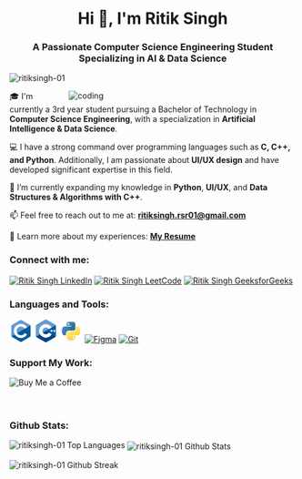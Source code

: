 <h1 align="center">Hi 👋, I'm Ritik Singh</h1>
<h3 align="center">A Passionate Computer Science Engineering Student Specializing in AI & Data Science</h3>

<p align="left"> <img src="https://komarev.com/ghpvc/?username=ritiksingh-01&label=Profile%20views&color=0e75b6&style=flat" alt="ritiksingh-01" /> </p>

<img align="right" alt="coding" width="400" src="https://cdn.dribbble.com/users/2131993/screenshots/4948736/thoughtworks-gif_dribbble.gif">

<p align="left">
🎓 I'm currently a 3rd year student pursuing a Bachelor of Technology in <strong>Computer Science Engineering</strong>, with a specialization in <strong>Artificial Intelligence & Data Science</strong>.
</p>
<p align="left">
💻 I have a strong command over programming languages such as <strong>C, C++, and Python</strong>. Additionally, I am passionate about <strong>UI/UX design</strong> and have developed significant expertise in this field.
</p>
<p align="left">
🌱 I’m currently expanding my knowledge in <strong>Python</strong>, <strong>UI/UX</strong>, and <strong>Data Structures & Algorithms with C++</strong>.
</p>
<p align="left">
📫 Feel free to reach out to me at: <a href="mailto:ritiksingh.rsr01@gmail.com"><strong>ritiksingh.rsr01@gmail.com</strong></a>
</p>
<p align="left">
📄 Learn more about my experiences: <a href="https://acrobat.adobe.com/id/urn:aaid:sc:AP:4a0d7a31-0461-45a1-9858-8b1c1e1c3950" target="_blank"><strong>My Resume</strong></a>
</p>

<h3 align="left">Connect with me:</h3>
<p align="left">
<a href="https://linkedin.com/in/ritik-singh-019597273" target="blank"><img align="center" src="https://raw.githubusercontent.com/rahuldkjain/github-profile-readme-generator/master/src/images/icons/Social/linked-in-alt.svg" alt="Ritik Singh LinkedIn" height="30" width="40" /></a>
<a href="https://www.leetcode.com/ritiksingh_01" target="blank"><img align="center" src="https://raw.githubusercontent.com/rahuldkjain/github-profile-readme-generator/master/src/images/icons/Social/leet-code.svg" alt="Ritik Singh LeetCode" height="30" width="40" /></a>
<a href="https://auth.geeksforgeeks.org/user/ritiksingh0112" target="blank"><img align="center" src="https://raw.githubusercontent.com/rahuldkjain/github-profile-readme-generator/master/src/images/icons/Social/geeks-for-geeks.svg" alt="Ritik Singh GeeksforGeeks" height="30" width="40" /></a>
</p>

<h3 align="left">Languages and Tools:</h3>
<p align="left">
<a href="https://www.cprogramming.com/" target="_blank" rel="noreferrer"><img src="https://raw.githubusercontent.com/devicons/devicon/master/icons/c/c-original.svg" alt="C" width="40" height="40"/></a>
<a href="https://www.w3schools.com/cpp/" target="_blank" rel="noreferrer"><img src="https://raw.githubusercontent.com/devicons/devicon/master/icons/cplusplus/cplusplus-original.svg" alt="C++" width="40" height="40"/></a>
<a href="https://www.python.org" target="_blank" rel="noreferrer"><img src="https://raw.githubusercontent.com/devicons/devicon/master/icons/python/python-original.svg" alt="Python" width="40" height="40"/></a>
<a href="https://www.figma.com/" target="_blank" rel="noreferrer"><img src="https://www.vectorlogo.zone/logos/figma/figma-icon.svg" alt="Figma" width="40" height="40"/></a>
<a href="https://git-scm.com/" target="_blank" rel="noreferrer"><img src="https://www.vectorlogo.zone/logos/git-scm/git-scm-icon.svg" alt="Git" width="40" height="40"/></a>
</p>

<h3 align="left">Support My Work:</h3>
<p>
<a href="https://www.buymeacoffee.com/ritiksingh01" target="_blank"><img align="left" src="https://cdn.buymeacoffee.com/buttons/v2/default-yellow.png" height="50" width="210" alt="Buy Me a Coffee" /></a>
</p>
<br><br><br>

<h3 align="left">Github Stats:</h3>
<p><img align="left" src="https://github-readme-stats.vercel.app/api/top-langs?username=ritiksingh-01&show_icons=true&locale=en&layout=compact" alt="ritiksingh-01 Top Languages" /></p>

<p>&nbsp;<img align="center" src="https://github-readme-stats.vercel.app/api?username=ritiksingh-01&show_icons=true&locale=en" alt="ritiksingh-01 Github Stats" /></p>

<p><img align="center" src="https://github-readme-streak-stats.herokuapp.com/?user=ritiksingh-01&" alt="ritiksingh-01 Github Streak" /></p>
